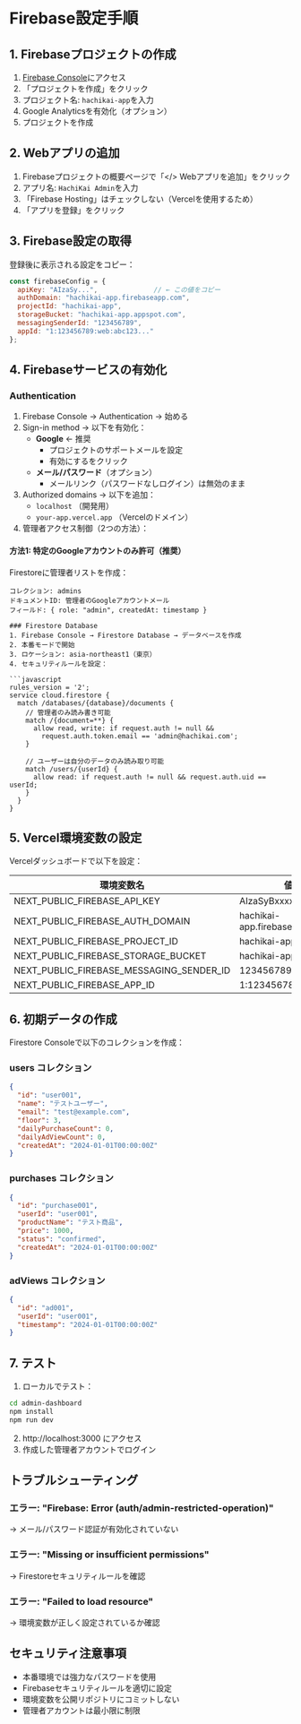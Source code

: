 # Firebase設定手順

## 1. Firebaseプロジェクトの作成

1. [Firebase Console](https://console.firebase.google.com/)にアクセス
2. 「プロジェクトを作成」をクリック
3. プロジェクト名: `hachikai-app`を入力
4. Google Analyticsを有効化（オプション）
5. プロジェクトを作成

## 2. Webアプリの追加

1. Firebaseプロジェクトの概要ページで「</> Webアプリを追加」をクリック
2. アプリ名: `HachiKai Admin`を入力
3. 「Firebase Hosting」はチェックしない（Vercelを使用するため）
4. 「アプリを登録」をクリック

## 3. Firebase設定の取得

登録後に表示される設定をコピー：

```javascript
const firebaseConfig = {
  apiKey: "AIzaSy...",              // ← この値をコピー
  authDomain: "hachikai-app.firebaseapp.com",
  projectId: "hachikai-app",
  storageBucket: "hachikai-app.appspot.com",
  messagingSenderId: "123456789",
  appId: "1:123456789:web:abc123..."
};
```

## 4. Firebaseサービスの有効化

### Authentication
1. Firebase Console → Authentication → 始める
2. Sign-in method → 以下を有効化：
   - **Google** ← 推奨
     - プロジェクトのサポートメールを設定
     - 有効にするをクリック
   - **メール/パスワード**（オプション）
     - メールリンク（パスワードなしログイン）は無効のまま
3. Authorized domains → 以下を追加：
   - `localhost` （開発用）
   - `your-app.vercel.app` （Vercelのドメイン）
4. 管理者アクセス制御（2つの方法）：

#### 方法1: 特定のGoogleアカウントのみ許可（推奨）
Firestoreに管理者リストを作成：
```
コレクション: admins
ドキュメントID: 管理者のGoogleアカウントメール
フィールド: { role: "admin", createdAt: timestamp }

### Firestore Database
1. Firebase Console → Firestore Database → データベースを作成
2. 本番モードで開始
3. ロケーション: asia-northeast1（東京）
4. セキュリティルールを設定：

```javascript
rules_version = '2';
service cloud.firestore {
  match /databases/{database}/documents {
    // 管理者のみ読み書き可能
    match /{document=**} {
      allow read, write: if request.auth != null &&
        request.auth.token.email == 'admin@hachikai.com';
    }

    // ユーザーは自分のデータのみ読み取り可能
    match /users/{userId} {
      allow read: if request.auth != null && request.auth.uid == userId;
    }
  }
}
```

## 5. Vercel環境変数の設定

Vercelダッシュボードで以下を設定：

| 環境変数名 | 値の例 |
|-----------|--------|
| NEXT_PUBLIC_FIREBASE_API_KEY | AIzaSyBxxxxxxxxxxxxxx |
| NEXT_PUBLIC_FIREBASE_AUTH_DOMAIN | hachikai-app.firebaseapp.com |
| NEXT_PUBLIC_FIREBASE_PROJECT_ID | hachikai-app |
| NEXT_PUBLIC_FIREBASE_STORAGE_BUCKET | hachikai-app.appspot.com |
| NEXT_PUBLIC_FIREBASE_MESSAGING_SENDER_ID | 123456789 |
| NEXT_PUBLIC_FIREBASE_APP_ID | 1:123456789:web:abc123 |

## 6. 初期データの作成

Firestore Consoleで以下のコレクションを作成：

### users コレクション
```json
{
  "id": "user001",
  "name": "テストユーザー",
  "email": "test@example.com",
  "floor": 3,
  "dailyPurchaseCount": 0,
  "dailyAdViewCount": 0,
  "createdAt": "2024-01-01T00:00:00Z"
}
```

### purchases コレクション
```json
{
  "id": "purchase001",
  "userId": "user001",
  "productName": "テスト商品",
  "price": 1000,
  "status": "confirmed",
  "createdAt": "2024-01-01T00:00:00Z"
}
```

### adViews コレクション
```json
{
  "id": "ad001",
  "userId": "user001",
  "timestamp": "2024-01-01T00:00:00Z"
}
```

## 7. テスト

1. ローカルでテスト：
```bash
cd admin-dashboard
npm install
npm run dev
```

2. http://localhost:3000 にアクセス
3. 作成した管理者アカウントでログイン

## トラブルシューティング

### エラー: "Firebase: Error (auth/admin-restricted-operation)"
→ メール/パスワード認証が有効化されていない

### エラー: "Missing or insufficient permissions"
→ Firestoreセキュリティルールを確認

### エラー: "Failed to load resource"
→ 環境変数が正しく設定されているか確認

## セキュリティ注意事項

- 本番環境では強力なパスワードを使用
- Firebaseセキュリティルールを適切に設定
- 環境変数を公開リポジトリにコミットしない
- 管理者アカウントは最小限に制限